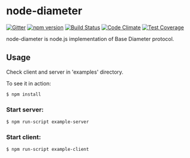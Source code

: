 # node-diameter

[![Gitter](https://img.shields.io/badge/gitter-join%20chat-1dce73.svg)](https://gitter.im/node-diameter/node-diameter?utm_source=badge&utm_medium=badge&utm_campaign=pr-badge)
[![npm version](https://badge.fury.io/js/diameter.svg)](http://badge.fury.io/js/diameter)
[![Build Status](https://travis-ci.org/node-diameter/node-diameter.svg?branch=master)](https://travis-ci.org/node-diameter/node-diameter)
[![Code Climate](https://codeclimate.com/github/node-diameter/node-diameter/badges/gpa.svg)](https://codeclimate.com/github/node-diameter/node-diameter)
[![Test Coverage](https://codeclimate.com/github/node-diameter/node-diameter/badges/coverage.svg)](https://codeclimate.com/github/node-diameter/node-diameter/coverage)

node-diameter is node.js implementation of Base Diameter protocol. 


## Usage

Check client and server in 'examples' directory. 

To see it in action:

````bash
$ npm install
````

### Start server:
````bash
$ npm run-script example-server
````

### Start client:
````bash
$ npm run-script example-client
````
